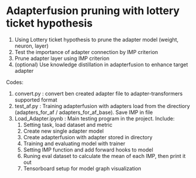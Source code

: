 # Adapterfusion pruning with lottery ticket hypothesis 

1. Using Lottery ticket hypothesis to prune the adapter model (weight, neuron, layer)
1. Test the importance of adapter connection by IMP criterion
1. Prune adapter layer using IMP criterion
1. (optional) Use knowledge distillation in adapterfusion to enhance target adapter

Codes:
1. convert.py : convert ben created adapter file to adapter-transformers supported format
2. test_af.py : Training adapterfusion with adapters load from the directiory (adapters_for_af / adapters_for_af_base). Save IMP in file
3. Load_Adapter.ipynb : Main testing program in the project. Include:
    1. Setting task, load dataset and metric
    2. Create new single adapter model
    3. Create adapterfusion with adapter stored in directory
    4. Training and evaluating model with trainer
    5. Setting IMP function and add forward hooks to model
    6. Runing eval dataset to calculate the mean of each IMP, then print it out
    7. Tensorboard setup for model graph visualization
